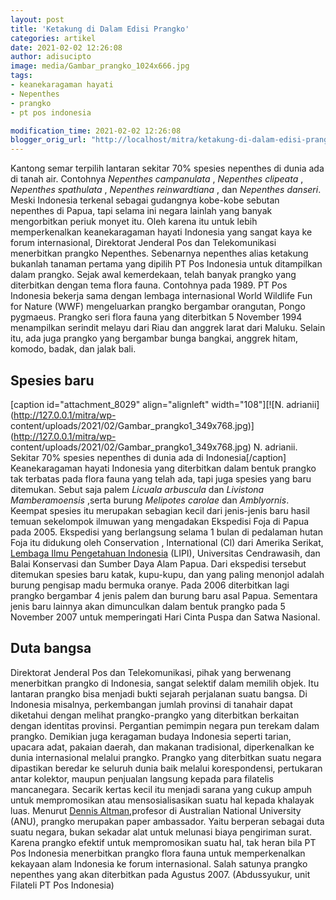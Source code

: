 ```yaml
---
layout: post
title: 'Ketakung di Dalam Edisi Prangko'
categories: artikel
date: 2021-02-02 12:26:08
author: adisucipto
image: media/Gambar_prangko_1024x666.jpg
tags:
- keanekaragaman hayati
- Nepenthes
- prangko
- pt pos indonesia

modification_time: 2021-02-02 12:26:08
blogger_orig_url: "http://localhost/mitra/ketakung-di-dalam-edisi-prangko.html"
---
```


Kantong semar terpilih lantaran sekitar 70% spesies nepenthes di dunia ada di
tanah air. Contohnya _Nepenthes campanulata_ , _Nepenthes clipeata_ ,
_Nepenthes spathulata_ , _Nepenthes reinwardtiana_ , dan _Nepenthes danseri_.
Meski Indonesia terkenal sebagai gudangnya kobe-kobe sebutan nepenthes di
Papua, tapi selama ini negara lainlah yang banyak mengorbitkan periuk monyet
itu. Oleh karena itu untuk lebih memperkenalkan keanekaragaman hayati
Indonesia yang sangat kaya ke forum internasional, Direktorat Jenderal Pos dan
Telekomunikasi menerbitkan prangko Nepenthes. Sebenarnya nepenthes alias
ketakung bukanlah tanaman pertama yang dipilih PT Pos Indonesia untuk
ditampilkan dalam prangko. Sejak awal kemerdekaan, telah banyak prangko yang
diterbitkan dengan tema flora fauna. Contohnya pada 1989. PT Pos Indonesia
bekerja sama dengan lembaga internasional World Wildlife Fun for Nature (WWF)
mengeluarkan prangko bergambar orangutan, Pongo pygmaeus. Prangko seri flora
fauna yang diterbitkan 5 November 1994 menampilkan serindit melayu dari Riau
dan anggrek larat dari Maluku. Selain itu, ada juga prangko yang bergambar
bunga bangkai, anggrek hitam, komodo, badak, dan jalak bali.

## Spesies baru

[caption id="attachment_8029" align="alignleft" width="108"][![N.
adrianii](http://127.0.0.1/mitra/wp-
content/uploads/2021/02/Gambar_prangko1_349x768.jpg)](http://127.0.0.1/mitra/wp-
content/uploads/2021/02/Gambar_prangko1_349x768.jpg) N. adrianii. Sekitar 70%
spesies nepenthes di dunia ada di Indonesia[/caption] Keanekaragaman hayati
Indonesia yang diterbitkan dalam bentuk prangko tak terbatas pada flora fauna
yang telah ada, tapi juga spesies yang baru ditemukan. Sebut saja palem
_Licuala arbuscula_ dan _Livistona Mamberamoensis_ ,serta burung _Melipotes
carolae_ dan _Amblyornis_. Keempat spesies itu merupakan sebagian kecil dari
jenis-jenis baru hasil temuan sekelompok ilmuwan yang mengadakan Ekspedisi
Foja di Papua pada 2005. Ekspedisi yang berlangsung selama 1 bulan di
pedalaman hutan Foja itu didukung oleh Conservation , International (Cl) dari
Amerika Serikat, [Lembaga Ilmu Pengetahuan Indonesia](http://lipi.go.id/)
(LIPI), Universitas Cendrawasih, dan Balai Konservasi dan Sumber Daya Alam
Papua. Dari ekspedisi tersebut ditemukan spesies baru katak, kupu-kupu, dan
yang paling menonjol adalah burung pengisap madu bermuka oranye. Pada 2006
diterbitkan lagi prangko bergambar 4 jenis palem dan burung baru asal Papua.
Sementara jenis baru lainnya akan dimunculkan dalam bentuk prangko pada 5
November 2007 untuk memperingati Hari Cinta Puspa dan Satwa Nasional.

## Duta bangsa

Direktorat Jenderal Pos dan Telekomunikasi, pihak yang berwenang menerbitkan
prangko di Indonesia, sangat selektif dalam memilih objek. Itu lantaran
prangko bisa menjadi bukti sejarah perjalanan suatu bangsa. Di Indonesia
misalnya, perkembangan jumlah provinsi di tanahair dapat diketahui dengan
melihat prangko-prangko yang diterbitkan berkaitan dengan identitas provinsi.
Pergantian pemimpin negara pun terekam dalam prangko. Demikian juga keragaman
budaya Indonesia seperti tarian, upacara adat, pakaian daerah, dan makanan
tradisional, diperkenalkan ke dunia internasional melalui prangko. Prangko
yang diterbitkan suatu negara dipastikan beredar ke seluruh dunia baik melalui
korespondensi, pertukaran antar kolektor, maupun penjualan langsung kepada
para filatelis mancanegara. Secarik kertas kecil itu menjadi sarana yang cukup
ampuh untuk mempromosikan atau mensosialisasikan suatu hal kepada khalayak
luas. Menurut [Dennis
Altman](https://scholars.latrobe.edu.au/daltman),profesor di Australian
National University (ANU), prangko merupakan paper ambassador. Yaitu berperan
sebagai duta suatu negara, bukan sekadar alat untuk melunasi biaya pengiriman
surat. Karena prangko efektif untuk mempromosikan suatu hal, tak heran bila PT
Pos Indonesia menerbitkan prangko flora fauna untuk memperkenalkan kekayaan
alam Indonesia ke forum internasional. Salah satunya prangko nepenthes yang
akan diterbitkan pada Agustus 2007. (Abdussyukur, unit Filateli PT Pos
Indonesia)


